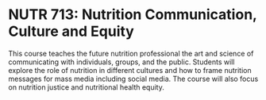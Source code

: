# NUTR 713: Nutrition Communication, Culture and Equity

This course teaches the future nutrition professional the art and science of communicating with individuals, groups, and the public. Students will explore the role of nutrition in different cultures and how to frame nutrition messages for mass media including social media. The course will also focus on nutrition justice and nutritional health equity.